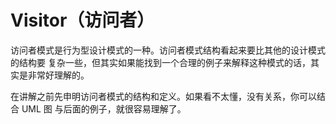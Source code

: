 # Visitor（访问者）

访问者模式是行为型设计模式的一种。访问者模式结构看起来要比其他的设计模式的结构要
复杂一些，但其实如果能找到一个合理的例子来解释这种模式的话，其实是非常好理解的。

在讲解之前先申明访问者模式的结构和定义。如果看不太懂，没有关系，你可以结合 UML 图
与后面的例子，就很容易理解了。

